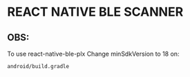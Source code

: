 # REACT NATIVE BLE SCANNER

## OBS:

To use react-native-ble-plx Change minSdkVersion to 18 on:

```bash
android/build.gradle
```
